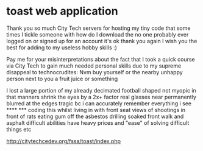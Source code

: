 # toast web application

Thank you so much City Tech servers for hosting my tiny code that some times I tickle someone with how do I download the no one probably ever logged on or signed up for an account it's ok thank you again I wish you the best for adding to my useless hobby skills :)

Pay me for your misinterpretations about the fact that I took a quick course via City Tech to gain much needed personal skills due to my supreme disappeal to technocrudites:  Nvm buy yourself or the nearby unhappy person next to you a fruit juice or something 

I lost a large portion of my already decimated football shaped not myopic in that manners shrink the eyes by a 2x+ factor real glasses near permanently blurred at the edges tragic bc i can accurately remember everything i see **** *** coding this whilst living in with front seat views of shootings in front of rats eating gum off the asbestos drilling soaked front walk and asphalt difficult abilities have heavy prices and "ease" of solving difficult things etc

http://citytechcedev.org/fssa/toast/index.php

